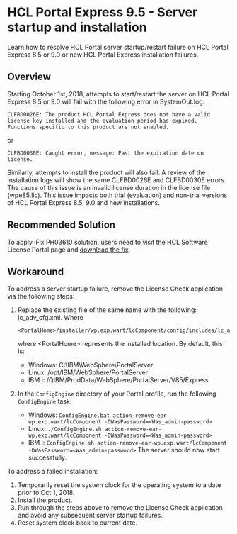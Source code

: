 # HCL Portal Express 9.5 - Server startup and installation

Learn how to resolve HCL Portal server startup/restart failure on HCL Portal Express 8.5 or 9.0 or new HCL Portal Express installation failures.

## Overview

Starting October 1st, 2018, attempts to start/restart the server on HCL Portal Express 8.5 or 9.0 will fail with the following error in SystemOut.log:

```
CLFBD0026E: The product HCL Portal Express does not have a valid license key installed and the evaluation period has expired. 
Functions specific to this product are not enabled.
```

or

```
CLFBD0030E: Caught error, message: Past the expiration date on license.
```


Similarly, attempts to install the product will also fail. A review of the installation logs will show the same CLFBD0026E and CLFBD0030E errors. The cause of this issue is an invalid license duration in the license file \(wpe85.lic\). This issue impacts both trial \(evaluation\) and non-trial versions of HCL Portal Express 8.5, 9.0 and new installations.

## Recommended Solution

To apply iFix PH03610 solution, users need to visit the HCL Software License Portal page and [download the fix](https://hclsoftware.flexnetoperations.com/flexnet/operationsportal/entitledDownloadFile.action?downloadPkgId=HCL_Portal_Maintenance&orgId=HCL).

## Workaround

To address a server startup failure, remove the License Check application via the following steps:

1.  Replace the existing file of the same name with the following: lc\_adv\_cfg.xml. Where

    ```
    <PortalHome>/installer/wp.exp.wart/lcComponent/config/includes/lc_adv_cfg.xml
    ```

    where <PortalHome\> represents the installed location. By default, this is:

    -   Windows: C:\\IBM\\WebSphere\\PortalServer
    -   Linux: /opt/IBM/WebSphere/PortalServer
    -   IBM i: /QIBM/ProdData/WebSphere/PortalServer/V85/Express
2.  In the `ConfigEngine` directory of your Portal profile, run the following `ConfigEngine` task:

    -   Windows: `ConfigEngine.bat action-remove-ear-wp.exp.wart/lcComponent -DWasPassword=<Was_admin-password>`
    -   Linux: `./ConfigEngine.sh action-remove-ear-wp.exp.wart/lcComponent -DWasPassword=<Was_admin-password>`
    -   IBM i: `ConfigEngine.sh action-remove-ear-wp.exp.wart/lcComponent -DWasPassword=<Was_admin-password>`
    The server should now start successfully.


To address a failed installation:

1.  Temporarily reset the system clock for the operating system to a date prior to Oct 1, 2018.
2.  Install the product.
3.  Run through the steps above to remove the License Check application and avoid any subsequent server startup failures.
4.  Reset system clock back to current date.



